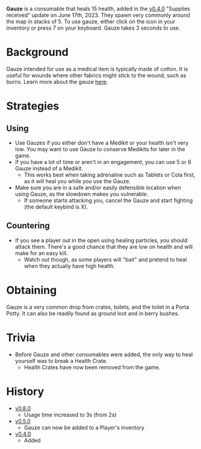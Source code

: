 **Gauze** is a consumable that heals 15 health, added in the [v0.4.0](https://github.com/HasangerGames/suroi/releases/tag/v0.4.0) "Supplies received" update on June 17th, 2023. They spawn very commonly around the map in stacks of 5. To use gauze, either click on the icon in your inventory or press 7 on your keyboard. Gauze takes 3 seconds to use.

# Background

Gauze intended for use as a medical item is typically made of cotton. It is useful for wounds where other fabrics might stick to the wound, such as burns. Learn more about the gauze [here](https://en.wikipedia.org/wiki/Gauze_sponge).

# Strategies

## Using

- Use Gauzes if you either don't have a Medikit or your health isn't very low. You may want to use Gauze to conserve Medikits for later in the game.
- If you have a lot of time or aren't in an engagement, you can use 5 or 6 Gauze instead of a Medikit.
  - This works best when taking adrenaline such as Tablets or Cola first, as it will heal you while you use the Gauze.
- Make sure you are in a safe and/or easily defensible location when using Gauze, as the slowdown makes you vulnerable.
  - If someone starts attacking you, cancel the Gauze and start fighting (the default keybind is X).

## Countering

- If you see a player out in the open using healing particles, you should attack them. There's a good chance that they are low on health and will make for an easy kill.
  - Watch out though, as some players will "bait" and pretend to heal when they actually have high health.

# Obtaining

Gauze is a very common drop from crates, toilets, and the toilet in a Porta Potty. It can also be readily found as ground loot and in berry bushes.

# Trivia

- Before Gauze and other consumables were added, the only way to heal yourself was to break a Health Crate.
  - Health Crates have now been removed from the game.

# History

- [v0.8.0](https://github.com/HasangerGames/suroi/releases/tag/v0.8.0)
  - Usage time increased to 3s (from 2s)
- [v0.5.0](https://github.com/HasangerGames/suroi/releases/tag/v0.5.0)
  - Gauze can now be added to a Player's inventory
- [v0.4.0](https://github.com/HasangerGames/suroi/releases/tag/v0.4.0)
  - Added
